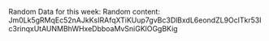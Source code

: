 Random Data for this week: Random content: Jm0Lk5gRMqEc52nAJkKsIRAfqXTiKUup7gvBc3DlBxdL6eondZL9OclTkr53Ic3rinqxUtAUNMBhWHxeDbboaMvSniGKlOGgBKig
